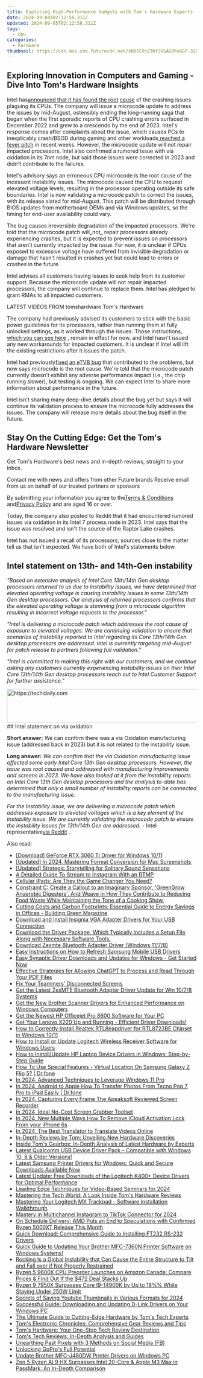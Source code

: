 ```yaml
---
title: Exploring High-Performance Gadgets with Tom's Hardware Experts
date: 2024-09-04T02:12:58.311Z
updated: 2024-09-05T02:12:58.311Z
tags:
  - cpu
categories:
  - hardware
thumbnail: https://cdn.mos.cms.futurecdn.net/xN8ECVnZ3hfJVSAG8hvGGF-320-80.jpg
---
```


## Exploring Innovation in Computers and Gaming - Dive Into Tom's Hardware Insights

Intel has[announced that it has found the root](https://community.intel.com/t5/Processors/July-2024-Update-on-Instability-Reports-on-Intel-Core-13th-and/m-p/1617113#M74792) [cause](https://community.intel.com/t5/Processors/July-2024-Update-on-Instability-Reports-on-Intel-Core-13th-and/m-p/1617113#M74792) of the crashing issues plaguing its CPUs. The company will issue a microcode update to address the issues by mid-August, ostensibly ending the long-running saga that began when the first sporadic reports of CPU crashing errors surfaced in December 2022 and grew to a crescendo by the end of 2023\. Intel's response comes after complaints about the issue, which causes PCs to inexplicably crash/BSOD during gaming and other workloads,[reached a fever pitch](https://www.tomshardware.com/pc-components/cpus/game-publisher-claims-100-crash-rate-with-intel-cpus-alderon-games-says-company-sells-defective-13th-and-14th-gen-chips) in recent weeks. However, the microcode update will not repair impacted processors. Intel also confirmed a rumored issue with via oxidation in its 7nm node, but said those issues were corrected in 2023 and didn't contribute to the failures.

 Intel's advisory says an erroneous CPU microcode is the root cause of the incessant instability issues. The microcode caused the CPU to request elevated voltage levels, resulting in the processor operating outside its safe boundaries. Intel is now validating a microcode patch to correct the issues, with its release slated for mid-August. This patch will be distributed through BIOS updates from motherboard OEMs and via Windows updates, so the timing for end-user availability could vary.

 The bug causes irreversible degradation of the impacted processors. We're told that the microcode patch will_not_ repair processors already experiencing crashes, but it is expected to prevent issues on processors that aren't currently impacted by the issue. For now, it is unclear if CPUs exposed to excessive voltage have suffered from invisible degradation or damage that hasn't resulted in crashes yet but could lead to errors or crashes in the future.

 Intel advises all customers having issues to seek help from its customer support. Because the microcode update will not repair impacted processors, the company will continue to replace them. Intel has pledged to grant RMAs to all impacted customers.

 LATEST VIDEOS FROM tomshardware Tom's Hardware

 The company had previously advised its customers to stick with the basic power guidelines for its processors, rather than running them at fully unlocked settings, as it worked through the issues. Those instructions, [which you can see here](https://www.tomshardware.com/pc-components/cpus/intel-issues-official-statement-on-core-k-series-crashes-stick-to-intels-official-power-profiles) , remain in effect for now, and Intel hasn't issued any new workarounds for impacted customers. It is unclear if Intel will lift the existing restrictions after it issues the patch.

 Intel had previously[fixed an eTVB bug](https://www.tomshardware.com/pc-components/cpus/intel-denies-reports-that-it-identified-a-root-cause-for-core-i9-crashing-issues-investigation-continues) that contributed to the problems, but now says microcode is the root cause. We're told that the microcode patch currently doesn't exhibit any adverse performance impact (i.e., the chip running slower), but testing is ongoing. We can expect Intel to share more information about performance in the future.

 Intel isn't sharing many deep-dive details about the bug yet but says it will continue its validation process to ensure the microcode fully addresses the issues. The company will release more details about the bug itself in the future.

## Stay On the Cutting Edge: Get the Tom's Hardware Newsletter

 Get Tom's Hardware's best news and in-depth reviews, straight to your inbox.

 Contact me with news and offers from other Future brands  Receive email from us on behalf of our trusted partners or sponsors

 By submitting your information you agree to the[Terms & Conditions](https://futureplc.com/terms-conditions/) and[Privacy Policy](https://futureplc.com/privacy-policy/) and are aged 16 or over.

 Today, the company also posted to Reddit that it had encountered rumored issues via oxidation in its Intel 7 process node in 2023\. Intel says that the issue was resolved and isn't the source of the Raptor Lake crashes.

 Intel has not issued a recall of its processors; sources close to the matter tell us that isn't expected. We have both of Intel's statements below.

## Intel statement on 13th- and 14th-Gen instability

 _"Based on extensive analysis of Intel Core 13th/14th Gen desktop processors returned to us due to instability issues, we have determined that elevated operating voltage is causing instability issues in some 13th/14th Gen desktop processors. Our analysis of returned processors confirms that the elevated operating voltage is stemming from a microcode algorithm resulting in incorrect voltage requests to the processor."_

 _"Intel is delivering a microcode patch which addresses the root cause of exposure to elevated voltages. We are continuing validation to ensure that scenarios of instability reported to Intel regarding its Core 13th/14th Gen desktop processors are addressed. Intel is currently targeting mid-August for patch release to partners following full validation."_

 _"Intel is committed to making this right with our customers, and we continue asking any customers currently experiencing instability issues on their Intel Core 13th/14th Gen desktop processors reach out to Intel Customer Support for further assistance."_

<!-- affiliate ads begin -->
<a href="https://appsumo.8odi.net/c/5597632/2118320/7443" target="_top" id="2118320">
  <img src="//a.impactradius-go.com/display-ad/7443-2118320" border="0" alt="https://techidaily.com" width="728" height="90"/>
</a>
<img height="0" width="0" src="https://appsumo.8odi.net/i/5597632/2118320/7443" style="position:absolute;visibility:hidden;" border="0" />
<!-- affiliate ads end -->
## Intel statement on via oxidation

**Short answer:** We can confirm there was a via Oxidation manufacturing issue (addressed back in 2023) but it is not related to the instability issue.

**Long answer:**   _We can confirm that the via Oxidation manufacturing issue affected some early Intel Core 13th Gen desktop processors. However, the issue was root caused and addressed with manufacturing improvements and screens in 2023\. We have also looked at it from the instability reports on Intel Core 13th Gen desktop processors and the analysis to-date has determined that only a small number of instability reports can be connected to the manufacturing issue._

 _For the Instability issue, we are delivering a microcode patch which addresses exposure to elevated voltages which is a key element of the Instability issue. We are currently validating the microcode patch to ensure the instability issues for 13th/14th Gen are addressed. -_ Intel representative[via Reddit](https://www.reddit.com/r/intel/comments/1e9mf04/comment/lefz09c/) .


<ins class="adsbygoogle"
     style="display:block"
     data-ad-format="autorelaxed"
     data-ad-client="ca-pub-7571918770474297"
     data-ad-slot="1223367746"></ins>



<ins class="adsbygoogle"
     style="display:block"
     data-ad-client="ca-pub-7571918770474297"
     data-ad-slot="8358498916"
     data-ad-format="auto"
     data-full-width-responsive="true"></ins>

<span class="atpl-alsoreadstyle">Also read:</span>
<div><ul>
<li><a href="https://hardware-help.techidaily.com/download-geforce-rtx-3060-ti-driver-for-windows-1011/"><u>[Download] GeForce RTX 3060 Ti Driver for Windows 10/11</u></a></li>
<li><a href="https://on-screen-recording.techidaily.com/updated-in-2024-mastering-format-conversion-for-mac-screenshots/"><u>[Updated] In 2024, Mastering Format Conversion for Mac Screenshots</u></a></li>
<li><a href="https://some-skills.techidaily.com/updated-strategic-storytelling-for-solitary-sound-sensations/"><u>[Updated] Strategic Storytelling for Solitary Sound Sensations</u></a></li>
<li><a href="https://ai-live-streaming.techidaily.com/a-detailed-guide-to-stream-to-instagram-with-an-rtmp/"><u>A Detailed Guide To Stream to Instagram With an RTMP</u></a></li>
<li><a href="https://os-tips.techidaily.com/cellular-ipads-are-they-the-game-changer-you-need/"><u>Cellular iPads: Are They the Game Changer You Need?</u></a></li>
<li><a href="https://hardware-help.techidaily.com/constraint-c-create-a-callout-to-an-imaginary-sponsor-greengrow-anaerobic-digesters-and-weave-in-how-they-contribute-to-reducing-food-waste-while-maintainin15/"><u>Constraint C: Create a Callout to an Imaginary Sponsor, 'GreenGrow Anaerobic Digesters', And Weave in How They Contribute to Reducing Food Waste While Maintaining the Tone of a Cooking Show.</u></a></li>
<li><a href="https://hardware-help.techidaily.com/cutting-costs-and-carbon-footprints-essential-guide-to-energy-savings-in-offices-building-green-magazine/"><u>Cutting Costs and Carbon Footprints: Essential Guide to Energy Savings in Offices - Building Green Magazine</u></a></li>
<li><a href="https://hardware-help.techidaily.com/download-and-install-insignia-vga-adapter-drivers-for-your-usb-connection/"><u>Download and Install Insignia VGA Adapter Drivers for Your USB Connection</u></a></li>
<li><a href="https://hardware-help.techidaily.com/1722965194100-download-the-driver-package-which-typically-includes-a-setup-file-along-with-necessary-software-tools/"><u>Download the Driver Package, Which Typically Includes a Setup File Along with Necessary Software Tools.</u></a></li>
<li><a href="https://hardware-help.techidaily.com/download-zexmte-bluetooth-adapter-driver-windows-1178/"><u>Download Zexmte Bluetooth Adapter Driver (Windows 11/7/8)</u></a></li>
<li><a href="https://hardware-help.techidaily.com/easy-instructions-on-how-to-refresh-samsung-mobile-usb-drivers/"><u>Easy Instructions on How to Refresh Samsung Mobile USB Drivers</u></a></li>
<li><a href="https://hardware-help.techidaily.com/1722961239521-easy-synaptic-driver-downloads-and-updates-for-windows-get-started-now/"><u>Easy Synaptic Driver Downloads and Updates for Windows - Get Started Now</u></a></li>
<li><a href="https://tech-revival.techidaily.com/effective-strategies-for-allowing-chatgpt-to-process-and-read-through-your-pdf-files/"><u>Effective Strategies for Allowing ChatGPT to Process and Read Through Your PDF Files</u></a></li>
<li><a href="https://windows11.techidaily.com/fix-your-teammers-disconnected-screens/"><u>Fix Your Teammers’ Disconnected Screens</u></a></li>
<li><a href="https://hardware-help.techidaily.com/get-the-latest-zexmte-bluetooth-adapter-driver-update-for-win-1078-systems/"><u>Get the Latest ZexMTE Bluetooth Adapter Driver Update for Win 10/7/8 Systems</u></a></li>
<li><a href="https://hardware-help.techidaily.com/get-the-new-brother-scanner-drivers-for-enhanced-performance-on-windows-computers/"><u>Get the New Brother Scanner Drivers for Enhanced Performance on Windows Computers</u></a></li>
<li><a href="https://hardware-help.techidaily.com/get-the-newest-hp-officejet-pro-8600-software-for-your-pc/"><u>Get the Newest HP Officejet Pro 8600 Software for Your PC</u></a></li>
<li><a href="https://hardware-help.techidaily.com/get-your-lenovo-x220-up-and-running-efficient-driver-downloads/"><u>Get Your Lenovo X220 Up and Running - Efficient Driver Downloads!</u></a></li>
<li><a href="https://hardware-help.techidaily.com/how-to-correctly-install-realtek-rtl8eapdriver-for-rtl8723be-chipset-in-windows-1011/"><u>How to Correctly Install Realtek RTL8eapdriver for RTL8723BE Chipset in Windows 10/11</u></a></li>
<li><a href="https://hardware-help.techidaily.com/how-to-install-or-update-logitech-wireless-receiver-software-for-windows-users/"><u>How to Install or Update Logitech Wireless Receiver Software for Windows Users</u></a></li>
<li><a href="https://hardware-help.techidaily.com/how-to-installupdate-hp-laptop-device-drivers-in-windows-step-by-step-guide/"><u>How to Install/Update HP Laptop Device Drivers in Windows: Step-by-Step Guide</u></a></li>
<li><a href="https://change-location.techidaily.com/how-to-use-special-features-virtual-location-on-samsung-galaxy-z-flip-5-drfone-by-drfone-virtual-android/"><u>How To Use Special Features - Virtual Location On Samsung Galaxy Z Flip 5? | Dr.fone</u></a></li>
<li><a href="https://extra-lessons.techidaily.com/in-2024-advanced-techniques-to-leverage-windows-11-pro/"><u>In 2024, Advanced Techniques to Leverage Windows 11 Pro</u></a></li>
<li><a href="https://android-transfer.techidaily.com/in-2024-android-to-apple-how-to-transfer-photos-from-tecno-pop-7-pro-to-ipad-easily-drfone-by-drfone-transfer-from-android-transfer-from-android/"><u>In 2024, Android to Apple How To Transfer Photos From Tecno Pop 7 Pro to iPad Easily | Dr.fone</u></a></li>
<li><a href="https://screen-activity-recording.techidaily.com/in-2024-capturing-every-frame-the-apeaksoft-reviewed-screen-recorder/"><u>In 2024, Capturing Every Frame  The Apeaksoft Reviewed Screen Recorder</u></a></li>
<li><a href="https://screen-sharing-recording.techidaily.com/in-2024-ideal-no-cost-screen-grabber-toolset/"><u>In 2024, Ideal No-Cost Screen Grabber Toolset</u></a></li>
<li><a href="https://activate-lock.techidaily.com/in-2024-new-multiple-ways-how-to-remove-icloud-activation-lock-from-your-iphone-6s-by-drfone-ios/"><u>In 2024, New Multiple Ways How To Remove iCloud Activation Lock From your iPhone 6s</u></a></li>
<li><a href="https://ai-video.techidaily.com/in-2024-the-best-translator-to-translate-videos-online/"><u>In 2024, The Best Translator to Translate Videos Online</u></a></li>
<li><a href="https://hardware-help.techidaily.com/in-depth-reviews-by-tom-unveiling-new-hardware-discoveries/"><u>In-Depth Reviews by Tom: Unveiling New Hardware Discoveries</u></a></li>
<li><a href="https://hardware-help.techidaily.com/inside-toms-gearbox-in-depth-analysis-of-latest-hardware-by-experts/"><u>Inside Tom's Gearbox: In-Depth Analysis of Latest Hardware by Experts</u></a></li>
<li><a href="https://hardware-help.techidaily.com/latest-qualcomm-usb-device-driver-pack-compatible-with-windows-10-8-and-older-versions/"><u>Latest Qualcomm USB Device Driver Pack – Compatible with Windows 10, 8 & Older Versions!</u></a></li>
<li><a href="https://hardware-help.techidaily.com/latest-samsung-printer-drivers-for-windows-quick-and-secure-downloads-available-now/"><u>Latest Samsung Printer Drivers for Windows: Quick and Secure Downloads Available Now</u></a></li>
<li><a href="https://hardware-help.techidaily.com/latest-update-free-downloads-of-the-logitech-k400plus-device-drivers-for-optimal-performance/"><u>Latest Update: Free Downloads of the Logitech K400+ Device Drivers for Optimal Performance</u></a></li>
<li><a href="https://remote-screen-capture.techidaily.com/leading-edge-techniques-for-video-based-seminars-for-2024/"><u>Leading Edge Techniques for Video-Based Seminars for 2024</u></a></li>
<li><a href="https://hardware-help.techidaily.com/mastering-the-tech-world-a-look-inside-toms-hardware-reviews/"><u>Mastering the Tech World: A Look Inside Tom's Hardware Reviews</u></a></li>
<li><a href="https://hardware-help.techidaily.com/mastering-your-logitech-mx-trackpad-software-installation-walkthrough/"><u>Mastering Your Logitech MX Trackpad - Software Installation Walkthrough</u></a></li>
<li><a href="https://fox-helps.techidaily.com/mastery-in-multichannel-instagram-to-tiktok-connector-for-2024/"><u>Mastery in Multichannel  Instagram to TikTok Connector for 2024</u></a></li>
<li><a href="https://hardware-help.techidaily.com/on-schedule-delivery-amd-puts-an-end-to-speculations-with-confirmed-ryzen-5000xt-release-this-month/"><u>On Schedule Delivery: AMD Puts an End to Speculations with Confirmed Ryzen 5000XT Release This Month</u></a></li>
<li><a href="https://hardware-help.techidaily.com/quick-download-comprehensive-guide-to-installing-ft232-rs-232-drivers/"><u>Quick Download: Comprehensive Guide to Installing FT232 RS-232 Drivers</u></a></li>
<li><a href="https://hardware-help.techidaily.com/1722974604384-quick-guide-to-updating-your-brother-mfc-7360n-printer-software-on-windows-systems/"><u>Quick Guide to Updating Your Brother MFC-7360N Printer Software on Windows Systems!</u></a></li>
<li><a href="https://hardware-help.techidaily.com/rocking-is-a-global-instability-that-can-cause-the-entire-structure-to-tilt-and-fall-over-if-not-properly-restrained/"><u>Rocking Is a Global Instability that Can Cause the Entire Structure to Tilt and Fall over if Not Properly Restrained</u></a></li>
<li><a href="https://hardware-help.techidaily.com/ryzen-5-9600x-cpu-preorder-launches-on-amazon-canada-compare-prices-and-find-out-if-the-472-deal-stacks-up/"><u>Ryzen 5 9600X CPU Preorder Launches on Amazon Canada: Compare Prices & Find Out If the $472 Deal Stacks Up</u></a></li>
<li><a href="https://hardware-help.techidaily.com/ryzen-9-7950x-surpasses-core-i9-14900k-by-up-to-18-while-staying-under-250w-limit/"><u>Ryzen 9 7950X Surpasses Core I9-14900K by Up to 18%% While Staying Under 250W Limit</u></a></li>
<li><a href="https://facebook-video-share.techidaily.com/secrets-of-saving-youtube-thumbnails-in-various-formats-for-2024/"><u>Secrets of Saving Youtube Thumbnails in Various Formats for 2024</u></a></li>
<li><a href="https://hardware-help.techidaily.com/successful-guide-downloading-and-updating-d-link-drivers-on-your-windows-pc/"><u>Successful Guide: Downloading and Updating D-Link Drivers on Your Windows PC</u></a></li>
<li><a href="https://hardware-help.techidaily.com/the-ultimate-guide-to-cutting-edge-hardware-by-toms-tech-experts/"><u>The Ultimate Guide to Cutting-Edge Hardware by Tom's Tech Experts</u></a></li>
<li><a href="https://hardware-help.techidaily.com/toms-electronic-chronicles-comprehensive-gear-reviews-and-tips/"><u>Tom's Electronic Chronicles: Comprehensive Gear Reviews and Tips</u></a></li>
<li><a href="https://hardware-help.techidaily.com/toms-hardware-your-one-stop-tech-review-destination/"><u>Tom's Hardware: Your One-Stop Tech Review Destination</u></a></li>
<li><a href="https://hardware-help.techidaily.com/toms-tech-reviews-in-depth-analysis-and-guides/"><u>Tom's Tech Reviews: In-Depth Analysis and Guides</u></a></li>
<li><a href="https://facebook-video-recording.techidaily.com/unearthing-past-pixels-with-3-methods-on-social-media-fb/"><u>Unearthing Past Pixels with 3 Methods on Social Media (FB)</u></a></li>
<li><a href="https://extra-resources.techidaily.com/unlocking-gopros-full-potential/"><u>Unlocking GoPro's Full Potential</u></a></li>
<li><a href="https://hardware-help.techidaily.com/update-brother-mfc-j480dw-printer-drivers-on-windows-pc/"><u>Update Brother MFC-J480DW Printer Drivers on Windows PC</u></a></li>
<li><a href="https://hardware-help.techidaily.com/zen-5-ryzen-ai-9-hx-surpasses-intel-20-core-and-apple-m3-max-in-passmark-an-in-depth-comparison/"><u>Zen 5 Ryzen AI 9 HX Surpasses Intel 20-Core & Apple M3 Max in PassMark: An In-Depth Comparison</u></a></li>
</ul></div>
